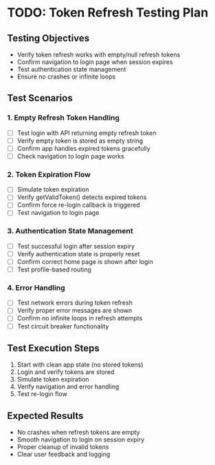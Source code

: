 # TODO: Token Refresh Testing Plan

## Testing Objectives
- Verify token refresh works with empty/null refresh tokens
- Confirm navigation to login page when session expires
- Test authentication state management
- Ensure no crashes or infinite loops

## Test Scenarios

### 1. Empty Refresh Token Handling
- [ ] Test login with API returning empty refresh token
- [ ] Verify empty token is stored as empty string
- [ ] Confirm app handles expired tokens gracefully
- [ ] Check navigation to login page works

### 2. Token Expiration Flow
- [ ] Simulate token expiration
- [ ] Verify getValidToken() detects expired tokens
- [ ] Confirm force re-login callback is triggered
- [ ] Test navigation to login page

### 3. Authentication State Management
- [ ] Test successful login after session expiry
- [ ] Verify authentication state is properly reset
- [ ] Confirm correct home page is shown after login
- [ ] Test profile-based routing

### 4. Error Handling
- [ ] Test network errors during token refresh
- [ ] Verify proper error messages are shown
- [ ] Confirm no infinite loops in refresh attempts
- [ ] Test circuit breaker functionality

## Test Execution Steps
1. Start with clean app state (no stored tokens)
2. Login and verify tokens are stored
3. Simulate token expiration
4. Verify navigation and error handling
5. Test re-login flow

## Expected Results
- No crashes when refresh tokens are empty
- Smooth navigation to login on session expiry
- Proper cleanup of invalid tokens
- Clear user feedback and logging

